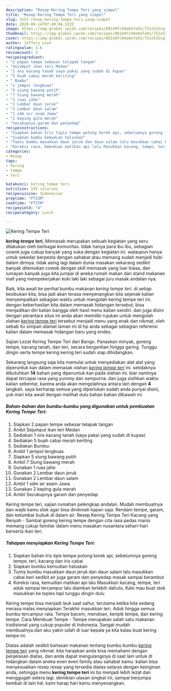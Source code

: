 ```yaml
---
description: "Resep Kering Tempe Teri yang simpel"
title: "Resep Kering Tempe Teri yang simpel"
slug: 3157-resep-kering-tempe-teri-yang-simpel
date: 2020-09-14T07:49:04.533Z
image: https://img-global.cpcdn.com/recipes/08149fc94e0efa91/751x532cq70/kering-tempe-teri-foto-resep-utama.jpg
thumbnail: https://img-global.cpcdn.com/recipes/08149fc94e0efa91/751x532cq70/kering-tempe-teri-foto-resep-utama.jpg
cover: https://img-global.cpcdn.com/recipes/08149fc94e0efa91/751x532cq70/kering-tempe-teri-foto-resep-utama.jpg
author: Jeffery Love
ratingvalue: 3.6
reviewcount: 3
recipeingredient:
- "2 papan tempe sebesar telapak tangan"
- "Sejumput ikan teri Medan"
- "1 ons kacang tanah saya pakai yang sudah di kupas"
- "5 buah cabai merah keriting"
- " Bumbu"
- "1 jempol lengkuas"
- "5 siung bawang putih"
- "7 Siung bawang merah"
- "1 ruas jahe"
- "2 Lembar daun jeruk"
- "2 Lembar daun salam"
- "1 sdm air asam Jawa"
- "2 keping gula merah"
- "Secukupnya garam dan penyedap"
recipeinstructions:
- "Siapkan bahan Iris tipis tempe potong korek api, sebelumnya goreng tempe, teri, kacang dan iris cabai"
- "Siapkan bumbu kemudian haluskan"
- "Tumis bumbu masukkan daun jeruk dan daun salam lalu masukkan cabai beri sedikit air juga garam dan penyedap masak sampai berambut"
- "Koreksi rasa, kemudian matikan api lalu Masukkan kacang, tempe, teri aduk sampai tercampur lalu diamkan terlebih dahulu. Kalo mau buat stok masukkan ke toples tapi tunggu dingin dulu"
categories:
- Resep
tags:
- kering
- tempe
- teri

katakunci: kering tempe teri 
nutrition: 135 calories
recipecuisine: Indonesian
preptime: "PT33M"
cooktime: "PT37M"
recipeyield: "4"
recipecategory: Lunch

---
```



![Kering Tempe Teri](https://img-global.cpcdn.com/recipes/08149fc94e0efa91/751x532cq70/kering-tempe-teri-foto-resep-utama.jpg)

<b><i>kering tempe teri</i></b>, Memasak merupakan sebuah kegiatan yang seru dilakukan oleh berbagai komunitas. tidak hanya para ibu ibu, sebagian cowok juga cukup banyak yang suka dengan kegiatan ini. walaupun hanya untuk sekedar berpesta dengan sahabat atau memang sudah menjadi hobi dalam dirinya. tidak asing lagi dalam dunia masakan sekarang sedikit banyak ditemukan cowok dengan skill memasak yang luar biasa, dan lumayan banyak juga kita jumpai di aneka rumah makan dan stand makanan mall yang mempekerjakan koki laki laki sebagai juru masak andalan nya.

Baik, kita awali ke perihal bumbu makanan <i>kering tempe teri</i>. di setiap kesibukan kita, bisa jadi akan terasa menyenangkan bila sejenak kalian menyempatkan sebagian waktu untuk mengolah kering tempe teri ini. dengan keberhasilan kita dalam memasak hidangan tersebut, bisa menjadikan diri kalian bangga oleh hasil menu kalian sendiri. dan juga disini dengan perantara situs ini anda akan memiliki rujukan untuk mengolah olahan <u>kering tempe teri</u> tersebut menjadi menu yang enak dan nikmat, oleh sebab itu simpan alamat laman ini di hp anda sebagai sebagian referensi kalian dalam memasak hidangan baru yang endes.

Sajian Lezat Kering Tempe Teri dari Bango. Panaskan minyak, goreng tempe, kacang tanah, dan teri, secara bergantian hingga garing. Tunggu dingin serta tempe kering kering teri sudah siap dihidangkan.


Sekarang langsung saja kita memulai untuk menyediakan alat alat yang diperuntuk kan dalam memasak olahan <u><i>kering tempe teri</i></u> ini. setidaknya dibutuhkan <b>14</b> bahan yang diperuntuk kan pada olahan ini. biar nantinya dapat tercapai rasa yang yummy dan sempurna. dan juga sisihkan waktu kalian sebentar, karena anda akan mengolahnya antara lain dengan <b>4</b> langkah. saya berharap semua yang diperlukan sudah anda punyai disini, yuk mari kita awali dengan melihat dulu bahan bahan dibawah ini.

<!--inarticleads1-->

##### Bahan-bahan dan bumbu-bumbu yang digunakan untuk pembuatan Kering Tempe Teri:

1. Siapkan 2 papan tempe sebesar telapak tangan
1. Ambil Sejumput ikan teri Medan
1. Sediakan 1 ons kacang tanah (saya pakai yang sudah di kupas)
1. Sediakan 5 buah cabai merah keriting
1. Sediakan  Bumbu:
1. Ambil 1 jempol lengkuas
1. Siapkan 5 siung bawang putih
1. Ambil 7 Siung bawang merah
1. Gunakan 1 ruas jahe
1. Gunakan 2 Lembar daun jeruk
1. Gunakan 2 Lembar daun salam
1. Ambil 1 sdm air asam Jawa
1. Gunakan 2 keping gula merah
1. Ambil Secukupnya garam dan penyedap


Kering tempe teri, sajian rumahan pelengkap andalan. Mudah membuatnya dan wajib kamu stok agar bisa dinikmati kapan saja. Rendam tempe, garam, dan ketumbar bubuk di dalam air. Resep Kering Tempe Teri Kacang yang Renyah - Sambal goreng kering tempe dengan cita rasa pedas manis memang cukup familiar dalam menu masakan nusantara sehari-hari berserta ikan teri. 

<!--inarticleads2-->

##### Tahapan menyiapkan Kering Tempe Teri:

1. Siapkan bahan Iris tipis tempe potong korek api, sebelumnya goreng tempe, teri, kacang dan iris cabai
1. Siapkan bumbu kemudian haluskan
1. Tumis bumbu masukkan daun jeruk dan daun salam lalu masukkan cabai beri sedikit air juga garam dan penyedap masak sampai berambut
1. Koreksi rasa, kemudian matikan api lalu Masukkan kacang, tempe, teri aduk sampai tercampur lalu diamkan terlebih dahulu. Kalo mau buat stok masukkan ke toples tapi tunggu dingin dulu


Kering tempe bisa menjadi lauk saat sahur, terutama ketika kita sedang merasa malas menyiapkan Terakhir masukkan teri. Aduk hingga semua bumbu tercampur rata. Tempe bacem, mendoan, keripik tempe, dan kering tempe. Cara Membuat Tempe - Tempe merupakan salah satu makanan tradisional yang cukup populer di Indonesia. Sangat mudah membuatnya.dan aku yakin udah di luar kepala ya kita kalau buat kering tempe ini. 

Diatas adalah sedikit bahasan makanan tentang bumbu bumbu <u>kering tempe teri</u> yang nikmat. kita harapkan anda bisa memahami dengan penjelasan diatas, dan anda dapat mengulanginya di saat lain untuk di hidangkan dalam aneka even even family atau sahabat kamu. kalian bisa menyesuaikan resep resep yang tersedia diatas selaras dengan keinginan anda, sehingga menu <b>kering tempe teri</b> ini bs menjadi lebih lezat dan menggugah selera lagi. demikian ulasan singkat ini, sampai berjumpa kembali di lain hal. kami harap hari kamu menyenangkan.
